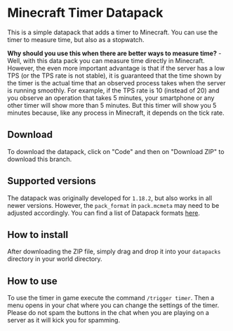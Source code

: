 # Minecraft Timer Datapack
This is a simple datapack that adds a timer to Minecraft. You can use the timer to measure time, but also as a stopwatch.

**Why should you use this when there are better ways to measure time?** - Well, with this data pack you can measure time directly in Minecraft. However, the even more important advantage is that if the server has a low TPS (or the TPS rate is not stable), it is guaranteed that the time shown by the timer is the actual time that an observed process takes when the server is running smoothly. For example, if the TPS rate is 10 (instead of 20) and you observe an operation that takes 5 minutes, your smartphone or any other timer will show more than 5 minutes. But this timer will show you 5 minutes because, like any process in Minecraft, it depends on the tick rate.
## Download
To download the datapack, click on "Code" and then on "Download ZIP" to download this branch.
## Supported versions
The datapack was originally developed for `1.18.2`, but also works in all newer versions. However, the `pack_format` in `pack.mcmeta` may need to be adjusted accordingly. You can find a list of Datapack formats [here](https://minecraft.wiki/w/Pack_format).
## How to install
After downloading the ZIP file, simply drag and drop it into your `datapacks` directory in your world directory.
## How to use
To use the timer in game execute the command `/trigger timer`. Then a menu opens in your chat where you can change the settings of the timer. Please do  not spam the buttons in the chat when you are playing on a server as it will kick you for spamming.
